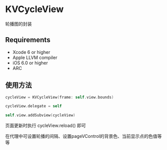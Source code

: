 # KVCycleView

轮播图的封装

## Requirements
* Xcode 6 or higher
* Apple LLVM compiler
* iOS 6.0 or higher
* ARC

## 使用方法
```swift
cycleView = KVCycleView(frame: self.view.bounds)

cycleView.delegate = self

self.view.addSubview(cycleView)
```

页面更新时执行 cycleView.reload() 即可

在代理中可设置轮播的间隔、设置pageVControl的背景色、当前显示点的色值等等


